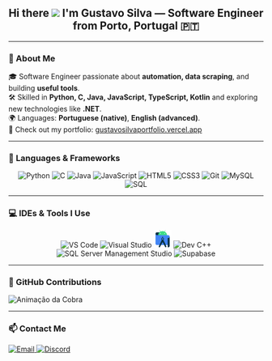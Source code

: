 <h2 align="center">
  Hi there <img src="https://emojis.slackmojis.com/emojis/images/1577305505/7373/hand_wave.gif" width="30"/>  
  I'm <b>Gustavo Silva</b> — Software Engineer from <b>Porto, Portugal</b> 🇵🇹
</h2>

---

### 💼 About Me

🎓 Software Engineer passionate about **automation, data scraping**, and building **useful tools**.  
🛠️ Skilled in **Python, C, Java, JavaScript, TypeScript, Kotlin** and exploring new technologies like **.NET**.  
🌍 Languages: **Portuguese (native)**, **English (advanced)**.  
🔗 Check out my portfolio: [gustavosilvaportfolio.vercel.app](https://gustavosilvaportfolio.vercel.app)

---

### 🧰 Languages & Frameworks

<div align="center">
  <img src="https://cdn.jsdelivr.net/gh/devicons/devicon/icons/python/python-original.svg" height="40" alt="Python"/>
  <img src="https://cdn.jsdelivr.net/gh/devicons/devicon/icons/c/c-original.svg" height="40" alt="C"/>
  <img src="https://cdn.jsdelivr.net/gh/devicons/devicon/icons/java/java-original.svg" height="40" alt="Java"/>
  <img src="https://cdn.jsdelivr.net/gh/devicons/devicon/icons/javascript/javascript-original.svg" height="40" alt="JavaScript"/>
  <img src="https://cdn.jsdelivr.net/gh/devicons/devicon/icons/html5/html5-original.svg" height="40" alt="HTML5"/>
  <img src="https://cdn.jsdelivr.net/gh/devicons/devicon/icons/css3/css3-original.svg" height="40" alt="CSS3"/>
  <img src="https://cdn.jsdelivr.net/gh/devicons/devicon/icons/git/git-original.svg" height="40" alt="Git"/>
  <img src="https://cdn.jsdelivr.net/gh/devicons/devicon/icons/mysql/mysql-original.svg" height="40" alt="MySQL"/>
  <img src="https://cdn.jsdelivr.net/gh/devicons/devicon/icons/sqlite/sqlite-original.svg" height="40" alt="SQL"/>
</div>

---

### 💻 IDEs & Tools I Use

<div align="center">
  <img src="https://cdn.jsdelivr.net/gh/devicons/devicon/icons/vscode/vscode-original.svg" height="35" alt="VS Code"/>
  <img src="https://cdn.jsdelivr.net/gh/devicons/devicon/icons/visualstudio/visualstudio-plain.svg" height="35" alt="Visual Studio"/>
  <img src="https://raw.githubusercontent.com/devicons/devicon/master/icons/androidstudio/androidstudio-original.svg" height="35" alt="Android Studio"/>
  <img src="https://images.sftcdn.net/images/t_app-logo-xl,f_auto,dpr_2/p/4095d654-96d0-11e6-87f8-00163ed833e7/1965154745/bloodshed-dev-c-icon.jpg" height="35" alt="Dev C++"/>
  <img src="https://img.icons8.com/color/48/microsoft-sql-server.png" height="35" alt="SQL Server Management Studio"/>
  <img src="https://cdn.jsdelivr.net/gh/devicons/devicon/icons/supabase/supabase-original.svg" height="35" alt="Supabase"/>
</div>

---



### 🐍 GitHub Contributions

![Animação da Cobra](https://github.com/Gugaa03/Gugaa03/blob/main/dist/github-contribution-grid-snake.svg)



---

### 📫 Contact Me

<a href="mailto:guga090403@gmail.com" target="_blank">
  <img src="https://img.shields.io/badge/Email-D14836?style=for-the-badge&logo=gmail&logoColor=white" alt="Email"/>
</a>
<a href="https://discordapp.com/users/224581047260545025" target="_blank">
  <img src="https://img.shields.io/badge/Discord-5865F2?style=for-the-badge&logo=discord&logoColor=white" alt="Discord"/>
</a>
